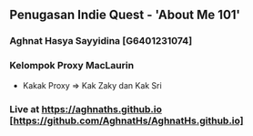 ## Penugasan Indie Quest - 'About Me 101'
### Aghnat Hasya Sayyidina [G6401231074]
### Kelompok Proxy MacLaurin
- Kakak Proxy  => Kak Zaky dan Kak Sri

### Live at https://aghnaths.github.io [https://github.com/AghnatHs/AghnatHs.github.io]
